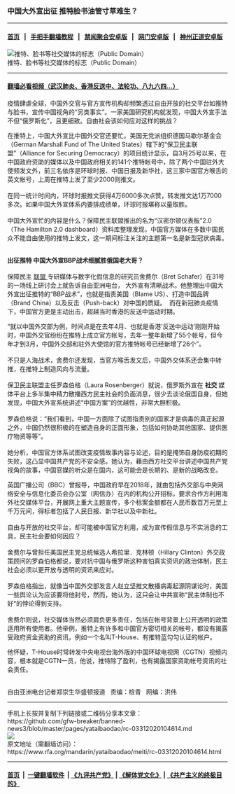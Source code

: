 ### 中国大外宣出征 推特脸书油管寸草难生？
------------------------

#### [首页](https://github.com/gfw-breaker/banned-news3/blob/master/README.md) &nbsp;&nbsp;|&nbsp;&nbsp; [手把手翻墙教程](https://github.com/gfw-breaker/guides/wiki) &nbsp;&nbsp;|&nbsp;&nbsp; [禁闻聚合安卓版](https://github.com/gfw-breaker/bn-android) &nbsp;&nbsp;|&nbsp;&nbsp; [网门安卓版](https://github.com/oGate2/oGate) &nbsp;&nbsp;|&nbsp;&nbsp; [神州正道安卓版](https://github.com/SzzdOgate/update) 



<div id="headerimg">
 <img alt="推特、脸书等社交媒体的标志（Public Domain）" src="https://www.rfa.org/mandarin/yataibaodao/meiti/rc-03312020104614.html/0331a.jpg/image" title="推特、脸书等社交媒体的标志（Public Domain）"/>
 <div id="headerimgcontents">
  <div id="headerimgcaption">
   <span>
    推特、脸书等社交媒体的标志（Public Domain）
   </span>
   <!-- zoomattribute -->
  </div>
  <!-- headerimgcaption -->
 </div>
 <!-- headerimagecontents -->
</div>

<hr/>


#### [翻墙必看视频（武汉肺炎、香港反送中、法轮功、八九六四...）](https://github.com/gfw-breaker/banned-news3/blob/master/pages/link3.md)

<div id="storytext">
 <div>
  <div class="slot_header">
  </div>
 </div>
 <p>
  疫情肆虐全球，中国外交官与官方宣传机构却频繁透过自由开放的社交平台如推特与脸书，宣传中国视角的“另类事实”。一家美国研究机构就发现，中国大外宣手法不但“俄罗斯化”，且更细致。自由社会该如何应对这样的挑战？
 </p>
 <p>
  在推特上，中国大外宣比中国外交官还要忙。美国无党派组织德国马歇尔基金会（German Marshall Fund of The United States）辖下的“保卫民主联盟”（Alliance for Securing Democracy）的项目统计显示，自3月25号以来，在中国政府资助的媒体以及中国政府相关的141个推特帐号中，除了两个中国驻外大使频发文外，前三名依序是环球时报、中国日报及新华社，这三家中国官方喉舌的英文帐号，上周在推特上发了至少2000则推文。
  <br/>
  <br/>
  在同一统计时间内，环球时报推文获得4万6000多次点赞，转发推文达1万7000多次。如果中国大外宣体系内要排成绩单，环球时报堪称以量取胜。
  <br/>
  <br/>
  中国大外宣忙的内容是什么？保障民主联盟推出的名为“汉密尔顿仪表板”2.0（The Hamilton 2.0 dashboard）资料库整理发现，中国官方媒体在多数中国民众不能自由使用的推特上发文，这一期间标注关注的主题第一名是新型冠状病毒。
 </p>
 <p>
 </p>
 <p>
  <br/>
  <b>
   出征推特 中国大外宣BBP战术细腻胜俄国老大哥？
  </b>
  <br/>
  <br/>
  保障民主
  <span style="text-decoration: underline;">
   联盟
  </span>
  专研媒体与数字化假信息的研究员舍费尔（Bret Schafer）在31号的一场线上研讨会上就告诉自由亚洲电台， 大外宣有清晰战术。他整理出中国大外宣出征推特的“BBP战术”，也就是指责美国（Blame US）、打造中国品牌（Brand China）以及反击（Push-back）对中国的质疑。  而在新冠肺炎疫情下，中国官方更是主动出击，超越当时香港的反送中运动时期。
 </p>
 <p>
  “就以中国外交部为例，时间点是在去年4月、也就是香港'反送中运动'刚刚开始时，中国外交官纷纷在推特上成立官方帐号，去年一整年新增了55个帐号，但今年才到3月，中国外交部和驻外大使馆的官方推特帐号已经新增了26个”。
  <br/>
  <br/>
  不只是人海战术，舍费尔还发现，当官方喉舌发文后，中国外交体系还会集中转推，在推特上制造风向与流量。
  <br/>
  <br/>
  保卫民主联盟主任罗森伯格（Laura Rosenberger）就说，俄罗斯外宣在
  <b>
   社交
  </b>
  媒体平台上多半集中精力散播西方民主社会的负面消息，很少去谈论俄国自身，但她发现，中国大外宣系统讲述“中国方案”的优越性，非常大胆积极。
  <br/>
  <br/>
  罗森伯格说：“我们看到，中国一方面除了试图指责别的国家才是病毒的真正起源之外，中国仍然很积极的在塑造自身的正面形象，包括如何协助其他国家、提供医疗物资等等”。
  <br/>
  <br/>
  她分析，中国官方体系试图改变疫情故事内容与论述，目的是掩饰自身防疫初期的失败，这凸显中国共产党的不安全感。她认为，藉由西方社交平台讲述中国共产党视角的故事，中国官媒的听众是在国内，这可能会是长期的、是新的战略改变。
 </p>
 <p>
  英国广播公司（BBC）曾报导，中国政府早在2018年，就由包括外交部与中央网络安全与信息化委员会办公室（网信办）在内的机构公开招标，要求合作方利用海外社交媒体平台，开展网上重大主题宣传，多个标案金额都在人民币数百万元至上千万元间，得标者包括了人民日报、新华社以及中新社。
  <br/>
  <br/>
  自由与开放的社交平台，却可能被中国官方利用，成为宣传假信息与不实消息的工具，民主社会要如何因应？
  <br/>
  <br/>
  舍费尔与曾担任美国民主党总统候选人希拉里．克林顿（Hillary Clinton）外交政策顾问的罗森伯格都说，要对抗中国与俄罗斯这种害怕真实资讯的政治体制，民主社会必须以更开放与透明的资讯来应对。
  <br/>
  <br/>
  罗森伯格指出，就像当中国外交部发言人赵立坚推文散播病毒起源阴谋论时，美国一些舆论认为应该要将他封号，然而，她认为，这只会让中共宣称“民主体制也不好“的悖论得到支持。
  <br/>
  <br/>
  舍费尔则说，社交媒体当然必须肩负更多责任，包括在帐号背景上公开透明的政策适用所有使用者。他举例，推特上有许多和中国官方密切相关的帐号，都没有揭露受政府资金资助的资讯，例如一个名叫T-House、有推特蓝勾勾认证的帐户。
 </p>
 <p>
  他怀疑，T-House时常转发中央电视台海外版的中国环球电视网（CGTN）视频内容，根本就是CGTN一员，他说，推特除了盈利，也有揭露国家资助帐号资讯的社会责任。
 </p>
 <p>
  <br/>
  自由亚洲电台记者郑崇生华盛顿报道   责编：梒青   网编：洪伟
 </p>
</div>

<hr/>
手机上长按并复制下列链接或二维码分享本文章：<br/>
https://github.com/gfw-breaker/banned-news3/blob/master/pages/yataibaodao/rc-03312020104614.md <br/>
<a href='https://github.com/gfw-breaker/banned-news3/blob/master/pages/yataibaodao/rc-03312020104614.md'><img src='https://github.com/gfw-breaker/banned-news3/blob/master/pages/yataibaodao/rc-03312020104614.md.png'/></a> <br/>
原文地址（需翻墙访问）：https://www.rfa.org/mandarin/yataibaodao/meiti/rc-03312020104614.html


------------------------
#### [首页](https://github.com/gfw-breaker/banned-news3/blob/master/README.md) &nbsp;|&nbsp; [一键翻墙软件](https://github.com/gfw-breaker/nogfw/blob/master/README.md) &nbsp;| [《九评共产党》](https://github.com/gfw-breaker/9ping.md/blob/master/README.md#九评之一评共产党是什么) | [《解体党文化》](https://github.com/gfw-breaker/jtdwh.md/blob/master/README.md) | [《共产主义的终极目的》](https://github.com/gfw-breaker/gczydzjmd.md/blob/master/README.md)


<img src='http://gfw-breaker.win/banned-news3/pages/yataibaodao/rc-03312020104614.md' width='0px' height='0px'/>